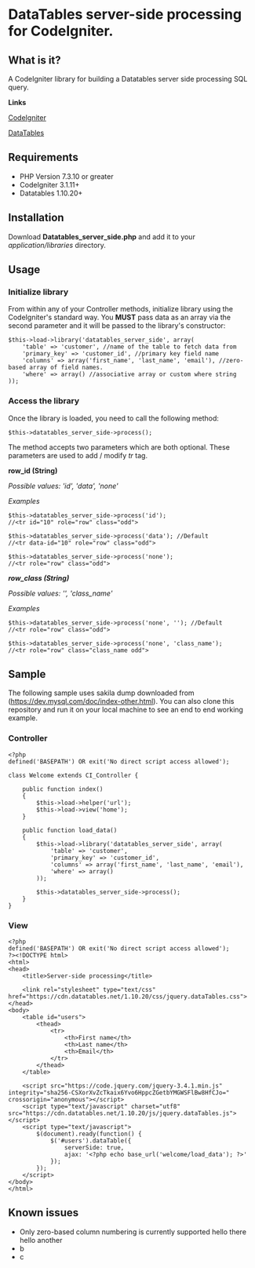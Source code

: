 # DataTables server-side processing for CodeIgniter.
## What is it?
A CodeIgniter library for building a Datatables server side processing SQL query.

**Links**

[CodeIgniter](https://codeigniter.com/)

[DataTables](https://datatables.net/)
## Requirements
- PHP Version 7.3.10 or greater
- CodeIgniter 3.1.11+
- Datatables 1.10.20+
## Installation
Download **Datatables_server_side.php** and add it to your *application/libraries* directory.
## Usage
### Initialize library
From within any of your Controller methods, initialize library using the CodeIgniter's standard way. You **MUST** pass data as an array via the second parameter and it will be passed to the library's constructor:
```
$this->load->library('datatables_server_side', array(
	'table' => 'customer', //name of the table to fetch data from
	'primary_key' => 'customer_id', //primary key field name
	'columns' => array('first_name', 'last_name', 'email'), //zero-based array of field names. 
	'where' => array() //associative array or custom where string
));
```
### Access the library
Once the library is loaded, you need to call the following method:
```
$this->datatables_server_side->process();
``` 
The method accepts two parameters which are both optional. These parameters are used to add / modify *tr* tag.

**row_id (String)**

*Possible values: 'id', 'data', 'none'*

*Examples*
```
$this->datatables_server_side->process('id');
//<tr id="10" role="row" class="odd">
``` 
```
$this->datatables_server_side->process('data'); //Default
//<tr data-id="10" role="row" class="odd">
``` 
```
$this->datatables_server_side->process('none');
//<tr role="row" class="odd">
``` 
***row_class (String)***

*Possible values: '', 'class_name'*

*Examples* 
```
$this->datatables_server_side->process('none', ''); //Default
//<tr role="row" class="odd">
``` 
```
$this->datatables_server_side->process('none', 'class_name');
//<tr role="row" class="class_name odd">
``` 
## Sample
The following sample uses sakila dump downloaded from (https://dev.mysql.com/doc/index-other.html). You can also clone this repository and run it on your local machine to see an end to end working example.
### Controller
```
<?php
defined('BASEPATH') OR exit('No direct script access allowed');

class Welcome extends CI_Controller {

	public function index()
	{
		$this->load->helper('url');
		$this->load->view('home');
	}

	public function load_data()
	{
		$this->load->library('datatables_server_side', array(
			'table' => 'customer',
			'primary_key' => 'customer_id',
			'columns' => array('first_name', 'last_name', 'email'),
			'where' => array()
		));

		$this->datatables_server_side->process();
	}
}
```
### View
```
<?php
defined('BASEPATH') OR exit('No direct script access allowed');
?><!DOCTYPE html>
<html>
<head>
	<title>Server-side processing</title>

	<link rel="stylesheet" type="text/css" href="https://cdn.datatables.net/1.10.20/css/jquery.dataTables.css">
</head>
<body>
	<table id="users">
		<thead>
			<tr>
				<th>First name</th>
				<th>Last name</th>
				<th>Email</th>
			</tr>
		</thead>
	</table>

	<script src="https://code.jquery.com/jquery-3.4.1.min.js" integrity="sha256-CSXorXvZcTkaix6Yvo6HppcZGetbYMGWSFlBw8HfCJo=" crossorigin="anonymous"></script>
	<script type="text/javascript" charset="utf8" src="https://cdn.datatables.net/1.10.20/js/jquery.dataTables.js"></script>
	<script type="text/javascript">
		$(document).ready(function() {
			$('#users').dataTable({
				serverSide: true,
				ajax: '<?php echo base_url('welcome/load_data'); ?>'
			});
		});
	</script>
</body>
</html>
```
## Known issues
*	Only zero-based column numbering is currently supported
	hello there
	hello another
* 	b
* 	c
